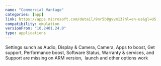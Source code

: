 ```yaml
---
name: "Commercial Vantage​"
categories: [app]
link: https://apps.microsoft.com/detail/9nr5b8gvvm13?hl=en-us&gl=US
compatibility: emulation
versionFrom: "10.2401.24.0"
type: applications
---
```


Settings sunch as Audio, Display & Camera, Camera, Apps to boost, Get support, Performance boost, Software Status, Warranty & services, and Support are missing on ARM version,  launch and other options work